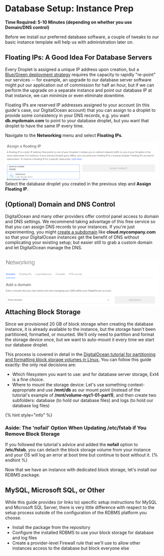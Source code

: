 # Database Setup: Instance Prep

**Time Required: 5-10 Minutes \(depending on whether you use Domain/DNS control\)**

Before we install our preferred database software, a couple of tweaks to our basic instance template will help us with administration later on.

## Floating IPs: A Good Idea For Database Servers

Every Droplet is assigned a unique IP address upon creation, but a [Blue/Green deployment strategy](http://searchitoperations.techtarget.com/definition/blue-green-deployment) requires the capacity to rapidly "re-point" our services -- for example, an upgrade to our database server software might put our application out of commission for half an hour, but if we can perform the upgrade on a separate instance and point our database IP at that instance, we can minimize or even eliminate downtime.

Floating IPs are reserved IP addresses assigned to your account \(in this guide's case, our DigitalOcean account\) that you can assign to a droplet to provide some consistency in your DNS records, e.g. you want **db.mydomain.com** to point to your database droplet, but you want that droplet to have the same IP every time.

Navigate to the **Networking** menu and select **Floating IPs**.

![](../.gitbook/assets/snip_20180322132127.png)Select the database droplet you created in the previous step and **Assign Floating IP**.

## \(Optional\) Domain and DNS Control

DigitalOcean and many other providers offer control panel access to domain and DNS settings. We recommend taking advantage of this free service so that you can assign DNS records to your instances. If you're just experimenting, you might [create a subdomain](http://help.dnsmadeeasy.com/view-tutorials/create-delegate-subdomain-managed-dns-domain/) like **cloud.mycompany.com** so that your DigitalOcean instances get the benefit of DNS without complicating your existing setup; but easier still to grab a custom domain and let DigitalOcean manage the DNS.

## ![](../.gitbook/assets/snip_20180322132844.png)Attaching Block Storage

Since we provisioned 20 GB of block storage when creating the database instance, it is already available to the instance, but the storage hasn't been partitioned, formatted, or mounted. We'll only need to partition and format the storage device once, but we want to auto-mount it every time we start our database droplet.

This process is covered in detail in the [DigitalOcean tutorial for partitioning and formatting block storage volumes in LInux.](https://www.digitalocean.com/community/tutorials/how-to-partition-and-format-digitalocean-block-storage-volumes-in-linux) You can follow this guide exactly: the only real decisions are:

* Which filesystem you want to use: and for database server storage, Ext4 is a fine choice. 
* Where to mount the storage device: Let's use something context-appropriate and use **/mnt/db** as our mount point \(instead of the tutorial's example of **/mnt/volume-nyc1-01-part1\)**,  and then create two subfolders: database \(to hold our database files\) and logs \(to hold our database log files\)

{% hint style="info" %}
### Aside: The 'nofail' Option When Updating /etc/fstab if You Remove Block Storage

If you followed the tutorial's advice and added the **nofail** option to **/etc/fstab**, you can detach the block storage volume from your instance and your OS will log an error at boot time but continue to boot without it.
{% endhint %}

Now that we have an instance with dedicated block storage, let's install our RDBMS package.

## MySQL, Microsoft SQL, or Other

While this guide provides \(or links to\) specific setup instructions for MySQL and Microsoft SQL Server, there is very little difference with respect to the setup process outside of the configuration of the RDBMS platform you choose.

* Install the package from the repository
* Configure the installed RDBMS to use your block storage for database and log files
* Create a provider-level Firewall rule that we'll use to allow other instances access to the database but block everyone else

